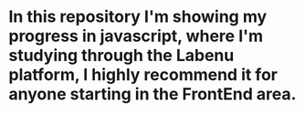 # In this repository I'm showing my progress in javascript, where I'm studying through the Labenu platform, I highly recommend it for anyone starting in the FrontEnd area.
